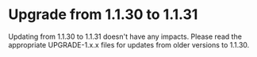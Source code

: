 # Upgrade from 1.1.30 to 1.1.31

Updating from 1.1.30 to 1.1.31 doesn't have any impacts. Please read the appropriate UPGRADE-1.x.x files for updates from older versions to 1.1.30.
